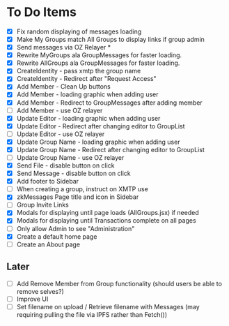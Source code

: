 # To Do Items

- [x] Fix random displaying of messages loading
- [x] Make My Groups match All Groups to display links if group admin
- [x] Send messages via OZ Relayer *
- [x] Rewrite MyGroups ala GroupMessages for faster loading.
- [x] Rewrite AllGroups ala GroupMessages for faster loading.
- [x] CreateIdentity - pass xmtp the group name
- [x] CreateIdentity - Redirect after "Request Access"
- [x] Add Member - Clean Up buttons
- [x] Add Member - loading graphic when adding user
- [x] Add Member - Redirect to GroupMessages after adding member
- [ ] Add Member - use OZ relayer
- [x] Update Editor - loading graphic when adding user
- [x] Update Editor - Redirect after changing editor to GroupList
- [ ] Update Editor - use OZ relayer
- [x] Update Group Name - loading graphic when adding user
- [x] Update Group Name - Redirect after changing editor to GroupList
- [ ] Update Group Name - use OZ relayer
- [x] Send File - disable button on click
- [x] Send Message - disable button on click
- [x] Add footer to Sidebar
- [ ] When creating a group, instruct on XMTP use
- [x] zkMessages Page title and icon in Sidebar
- [ ] Group Invite Links
- [x] Modals for displaying until page loads (AllGroups.jsx) if needed
- [x] Modals for displaying until Transactions complete on all pages
- [ ] Only allow Admin to see "Administration"
- [x] Create a default home page
- [ ] Create an About page

## Later

- [ ] Add Remove Member from Group functionality (should users be able to remove selves?)
- [ ] Improve UI
- [ ] Set filename on upload / Retrieve filename with Messages (may requiring pulling the file via IPFS rather than Fetch())